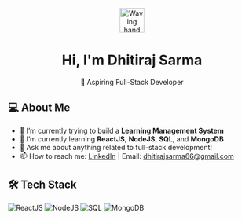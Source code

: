 <!-- Header Section with a friendly greeting -->
<div align="center">
  <img src="https://media.giphy.com/media/hvRJCLFzcasrR4ia7z/giphy.gif" width="50" alt="Waving hand"/>
  <h1>Hi, I'm Dhitiraj Sarma</h1>
  <p>👋 Aspiring Full-Stack Developer</p>
</div>

<!-- About Me Section -->
## 💻 About Me
- 🔭 I’m currently trying to build a **Learning Management System**
- 🌱 I’m currently learning **ReactJS**, **NodeJS**, **SQL**, and **MongoDB**
- 💬 Ask me about anything related to full-stack development!
- 📫 How to reach me: [LinkedIn](https://www.linkedin.com/in/dhitiraj-sarma) | Email: [dhitirajsarma66@gmail.com](mailto:dhitirajsarma66@gmail.com)

<!-- Tech Stack Section -->
## 🛠️ Tech Stack
<p align="left">
  <img src="https://img.shields.io/badge/ReactJS-61DAFB?style=for-the-badge&logo=react&logoColor=black" alt="ReactJS"/>
  <img src="https://img.shields.io/badge/NodeJS-339933?style=for-the-badge&logo=nodedotjs&logoColor=white" alt="NodeJS"/>
  <img src="https://img.shields.io/badge/SQL-003B57?style=for-the-badge&logo=postgresql&logoColor=white" alt="SQL"/>
  <img src="https://img.shields.io/badge/MongoDB-4EA94B?style=for-the-badge&logo=mongodb&logoColor=white" alt="MongoDB"/>
</p>
